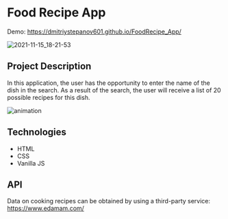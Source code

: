 # Food Recipe App

Demo: https://dmitriystepanov601.github.io/FoodRecipe_App/

![2021-11-15_18-21-53](https://user-images.githubusercontent.com/61186198/141807694-0e738bfd-2a0f-48ec-b725-8f46555c97f4.png)

## Project Description

In this application, the user has the opportunity to enter the name of the dish in the search. As a result of the search, the user will receive a list of 20 possible recipes for this dish.

![animation](https://user-images.githubusercontent.com/61186198/142764473-439182fb-b4c3-44ff-aa12-0b8c564705fb.gif)

## Technologies

- HTML
- CSS
- Vanilla JS

## API

Data on cooking recipes can be obtained by using a third-party service: https://www.edamam.com/
